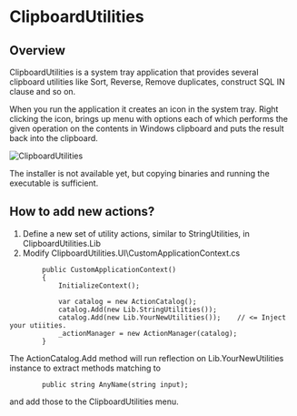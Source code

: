 # ClipboardUtilities

## Overview

ClipboardUtilities is a system tray application that provides several clipboard utilities like Sort, Reverse, Remove duplicates, construct SQL IN clause and so on.

When you run the application it creates an icon in the system tray. Right clicking the icon, brings up menu with options each of which performs the given operation on the contents in Windows clipboard and puts the result back into the clipboard.

![ClipboardUtilities](master/ClipboardUtilities.png)

The installer is not available yet, but copying binaries and running the executable is sufficient.

## How to add new actions?
1. Define a new set of utility actions, similar to StringUtilities, in ClipboardUtilities.Lib
2. Modify ClipboardUtilities.UI\CustomApplicationContext.cs 

```CSharp
		public CustomApplicationContext() 
		{
			InitializeContext();
			
			var catalog = new ActionCatalog();
			catalog.Add(new Lib.StringUtilities());
			catalog.Add(new Lib.YourNewUtilities());	// <= Inject your utiities.
			_actionManager = new ActionManager(catalog);
		}
```

The ActionCatalog.Add method will run reflection on Lib.YourNewUtilities instance to extract methods matching to 

```Csharp
		public string AnyName(string input);
```
and add those to the ClipboardUtilities menu.
